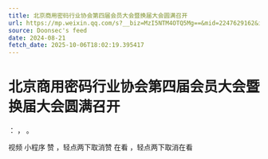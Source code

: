 ```yaml
---
title: 北京商用密码行业协会第四届会员大会暨换届大会圆满召开
url: https://mp.weixin.qq.com/s?__biz=MzI5NTM4OTQ5Mg==&mid=2247629162&idx=1&sn=63e0551395810392e39d9871c9f293f5
source: Doonsec's feed
date: 2024-08-21
fetch_date: 2025-10-06T18:02:19.395417
---
```


# 北京商用密码行业协会第四届会员大会暨换届大会圆满召开

：
，
。

视频
小程序
赞
，轻点两下取消赞
在看
，轻点两下取消在看